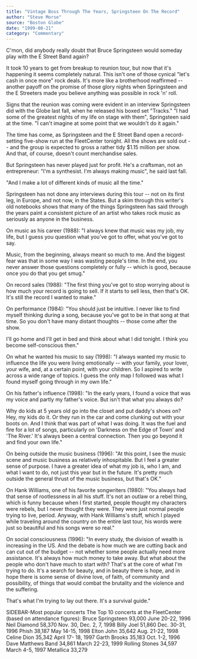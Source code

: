 ```yaml
---
title: "Vintage Boss Through The Years, Springsteen On The Record"
author: "Steve Morse"
source: "Boston Globe"
date: "1999-08-21"
category: "Commentary"
---
```


C'mon, did anybody really doubt that Bruce Springsteen would someday play with the E Street Band again?

It took 10 years to get from breakup to reunion tour, but now that it's happening it seems completely natural. This isn't one of those cynical "let's cash in once more" rock deals. It's more like a brotherhood reaffirmed -- another payoff on the promise of those glory nights when Springsteen and the E Streeters made you believe anything was possible in rock 'n' roll.

Signs that the reunion was coming were evident in an interview Springsteen did with the Globe last fall, when he released his boxed set "Tracks." "I had some of the greatest nights of my life on stage with them", Springsteen said at the time. "I can't imagine at some point that we wouldn't do it again."

The time has come, as Springsteen and the E Street Band open a record-setting five-show run at the FleetCenter tonight. All the shows are sold out -- and the group is expected to gross a rather tidy $1.15 million per show. And that, of course, doesn't count merchandise sales.

But Springsteen has never played just for profit. He's a craftsman, not an entrepreneur: "I'm a synthesist. I'm always making music", he said last fall.

"And I make a lot of different kinds of music all the time."

Springsteen has not done any interviews during this tour -- not on its first leg, in Europe, and not now, in the States. But a skim through this writer's old notebooks shows that many of the things Springsteen has said through the years paint a consistent picture of an artist who takes rock music as seriously as anyone in the business.

On music as his career (1988): "I always knew that music was my job, my life, but I guess you question what you've got to offer, what you've got to say.

Music, from the beginning, always meant so much to me. And the biggest fear was that in some way I was wasting people's time. In the end, you never answer those questions completely or fully -- which is good, because once you do that you get smug."

On record sales (1988): "The first thing you've got to stop worrying about is how much your record is going to sell. If it starts to sell less, then that's OK. It's still the record I wanted to make."

On performance (1984): "You should just be intuitive. I never like to find myself thinking during a song, because you've got to be in that song at that time. So you don't have many distant thoughts -- those come after the show.

I'll go home and I'll get in bed and think about what I did tonight. I think you become self-conscious then."

On what he wanted his music to say (1998): "I always wanted my music to influence the life you were living emotionally -- with your family, your lover, your wife, and, at a certain point, with your children. So I aspired to write across a wide range of topics. I guess the only map I followed was what I found myself going through in my own life."

On his father's influence (1998): "In the early years, I found a voice that was my voice and partly my father's voice. But isn't that what you always do?

Why do kids at 5 years old go into the closet and put daddy's shoes on? Hey, my kids do it. Or they run in the car and come clunking out with your boots on. And I think that was part of what I was doing. It was the fuel and fire for a lot of songs, particularly on 'Darkness on the Edge of Town' and 'The River.' It's always been a central connection. Then you go beyond it and find your own life."

On being outside the music business (1996): "At this point, I see the music scene and music business as relatively inhospitable. But I feel a greater sense of purpose. I have a greater idea of what my job is, who I am, and what I want to do, not just this year but in the future. It's pretty much outside the general thrust of the music business, but that's OK."

On Hank Williams, one of his favorite songwriters (1980): "You always had that sense of rootlessness in all his stuff. It's not an outlaw or a rebel thing, which is funny because when I first started, people thought my characters were rebels, but I never thought they were. They were just normal people trying to live, period. Anyway, with Hank Williams's stuff, which I played while traveling around the country on the entire last tour, his words were just so beautiful and his songs were so real."

On social consciousness (1996): "In every study, the division of wealth is increasing in the US. And the debate is how much we are cutting back and can cut out of the budget -- not whether some people actually need more assistance. It's always how much money to take away. But what about the people who don't have much to start with? That's at the core of what I'm trying to do. It's a search for beauty, and in beauty there is hope, and in hope there is some sense of divine love, of faith, of community and possibility, of things that would combat the brutality and the violence and the suffering.

That's what I'm trying to lay out there. It's a survival guide."

SIDEBAR-Most popular concerts The Top 10 concerts at the FleetCenter (based on attendance figures):
Bruce Springsteen 93,000
June 20-22, 1996 Neil Diamond 58,370
Nov. 30, Dec. 2, 7, 1998 Billy Joel 51,860
Dec. 30-31, 1996 Phish 38,187
May 14-15, 1998 Elton John 35,642
Aug. 21-22, 1998 Celine Dion 35,342
April 17- 18, 1997 Garth Brooks 35,183
Oct. 1-2, 1996 Dave Matthews Band 34,861
March 22-23, 1999 Rolling Stones 34,597
March 4-5, 1997 Metallica 33,279